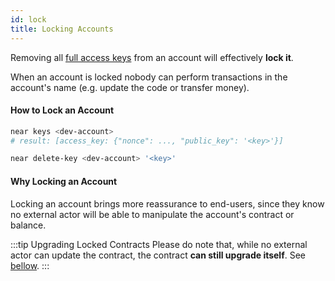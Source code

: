 ```yaml
---
id: lock
title: Locking Accounts
---
```


Removing all [full access keys](../4.tools/cli.md#near-delete-key-near-delete-key) from an account will effectively **lock it**.

When an account is locked nobody can perform transactions in the account's name (e.g. update the code or transfer money).

#### How to Lock an Account
```bash
near keys <dev-account>
# result: [access_key: {"nonce": ..., "public_key": '<key>'}]

near delete-key <dev-account> '<key>'
```

#### Why Locking an Account
Locking an account brings more reassurance to end-users, since they know no external actor will be able to manipulate the account's
contract or balance.

:::tip Upgrading Locked Contracts
Please do note that, while no external actor can update the contract, the contract **can still upgrade itself**. See [bellow](#programmatically-updating-contracts).
:::
